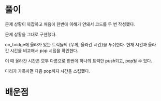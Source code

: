 
# 풀이

문제 상황이 복잡하고 처음에 한번에 이해가 안돼서 코드를 두 번 작성했다.

문제 상황을 그대로 구현했다.

on_bridge에 올라가 있는 트럭들의 {무게, 올라간 시간}을 푸쉬한다. 현재 시간과 올라간 시간을 비교해서 pop 시점을 확인한다.

이 때 올라간 시간은 모두 다름으로 한번에 하나의 트럭만 push되고, pop될 수 있다.

다리가 가득차면 다음 pop까지 시간을 스킵했다.

# 배운점